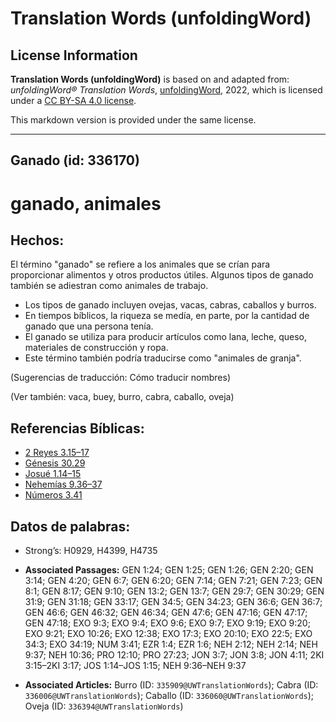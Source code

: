 # Translation Words (unfoldingWord)

## License Information

**Translation Words (unfoldingWord)** is based on and adapted from: _unfoldingWord® Translation Words_, [unfoldingWord](https://unfoldingword.org/utw), 2022, which is licensed under a [CC BY-SA 4.0 license](https://creativecommons.org/licenses/by-sa/4.0/legalcode.en).

This markdown version is provided under the same license.



--------------------------------

## Ganado (id: 336170)

ganado, animales
================

Hechos:
-------

El término "ganado" se refiere a los animales que se crían para proporcionar alimentos y otros productos útiles. Algunos tipos de ganado también se adiestran como animales de trabajo.

* Los tipos de ganado incluyen ovejas, vacas, cabras, caballos y burros.
* En tiempos bíblicos, la riqueza se medía, en parte, por la cantidad de ganado que una persona tenía.
* El ganado se utiliza para producir artículos como lana, leche, queso, materiales de construcción y ropa.
* Este término también podría traducirse como "animales de granja".

(Sugerencias de traducción: Cómo traducir nombres)

(Ver también: vaca, buey, burro, cabra, caballo, oveja)

Referencias Bíblicas:
---------------------

* [2 Reyes 3\.15–17](https://ref.ly/2Kgs3:15-2Kgs3:17)
* [Génesis 30\.29](https://ref.ly/Gen30:29)
* [Josué 1\.14–15](https://ref.ly/Josh1:14-Josh1:15)
* [Nehemías 9\.36–37](https://ref.ly/Neh9:36-Neh9:37)
* [Números 3\.41](https://ref.ly/Num3:41)

Datos de palabras:
------------------

* Strong’s: H0929, H4399, H4735

* **Associated Passages:** GEN 1:24; GEN 1:25; GEN 1:26; GEN 2:20; GEN 3:14; GEN 4:20; GEN 6:7; GEN 6:20; GEN 7:14; GEN 7:21; GEN 7:23; GEN 8:1; GEN 8:17; GEN 9:10; GEN 13:2; GEN 13:7; GEN 29:7; GEN 30:29; GEN 31:9; GEN 31:18; GEN 33:17; GEN 34:5; GEN 34:23; GEN 36:6; GEN 36:7; GEN 46:6; GEN 46:32; GEN 46:34; GEN 47:6; GEN 47:16; GEN 47:17; GEN 47:18; EXO 9:3; EXO 9:4; EXO 9:6; EXO 9:7; EXO 9:19; EXO 9:20; EXO 9:21; EXO 10:26; EXO 12:38; EXO 17:3; EXO 20:10; EXO 22:5; EXO 34:3; EXO 34:19; NUM 3:41; EZR 1:4; EZR 1:6; NEH 2:12; NEH 2:14; NEH 9:37; NEH 10:36; PRO 12:10; PRO 27:23; JON 3:7; JON 3:8; JON 4:11; 2KI 3:15–2KI 3:17; JOS 1:14–JOS 1:15; NEH 9:36–NEH 9:37
* **Associated Articles:** Burro (ID: `335909@UWTranslationWords`); Cabra (ID: `336006@UWTranslationWords`); Caballo (ID: `336060@UWTranslationWords`); Oveja (ID: `336394@UWTranslationWords`)

